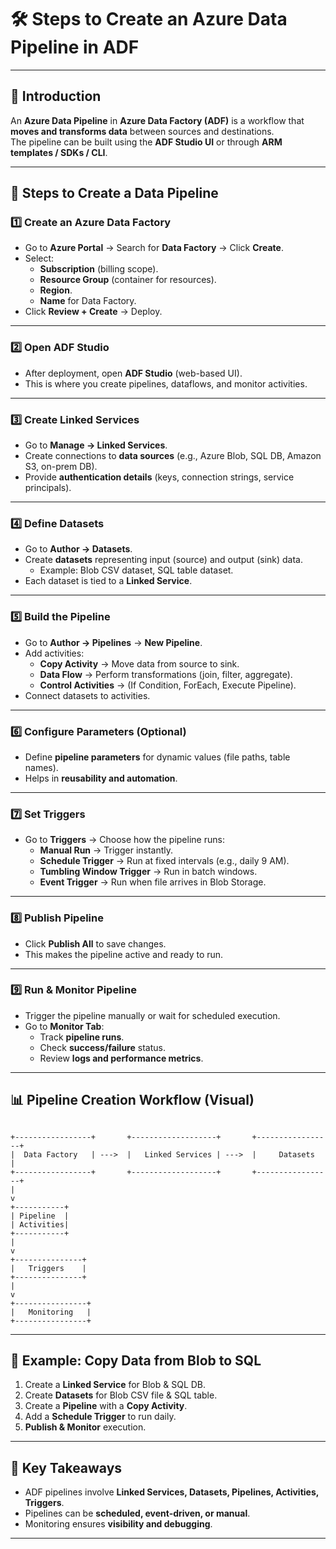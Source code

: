 # 🛠️ Steps to Create an Azure Data Pipeline in ADF

---

## 📌 Introduction
An **Azure Data Pipeline** in **Azure Data Factory (ADF)** is a workflow that **moves and transforms data** between sources and destinations.  
The pipeline can be built using the **ADF Studio UI** or through **ARM templates / SDKs / CLI**.

---

## 🔑 Steps to Create a Data Pipeline

### 1️⃣ **Create an Azure Data Factory**
- Go to **Azure Portal** → Search for **Data Factory** → Click **Create**.
- Select:
  - **Subscription** (billing scope).
  - **Resource Group** (container for resources).
  - **Region**.
  - **Name** for Data Factory.
- Click **Review + Create** → Deploy.

---

### 2️⃣ **Open ADF Studio**
- After deployment, open **ADF Studio** (web-based UI).
- This is where you create pipelines, dataflows, and monitor activities.

---

### 3️⃣ **Create Linked Services**
- Go to **Manage → Linked Services**.
- Create connections to **data sources** (e.g., Azure Blob, SQL DB, Amazon S3, on-prem DB).
- Provide **authentication details** (keys, connection strings, service principals).

---

### 4️⃣ **Define Datasets**
- Go to **Author → Datasets**.
- Create **datasets** representing input (source) and output (sink) data.
  - Example: Blob CSV dataset, SQL table dataset.
- Each dataset is tied to a **Linked Service**.

---

### 5️⃣ **Build the Pipeline**
- Go to **Author → Pipelines** → **New Pipeline**.
- Add activities:
  - **Copy Activity** → Move data from source to sink.
  - **Data Flow** → Perform transformations (join, filter, aggregate).
  - **Control Activities** → (If Condition, ForEach, Execute Pipeline).
- Connect datasets to activities.

---

### 6️⃣ **Configure Parameters (Optional)**
- Define **pipeline parameters** for dynamic values (file paths, table names).
- Helps in **reusability and automation**.

---

### 7️⃣ **Set Triggers**
- Go to **Triggers** → Choose how the pipeline runs:
  - **Manual Run** → Trigger instantly.
  - **Schedule Trigger** → Run at fixed intervals (e.g., daily 9 AM).
  - **Tumbling Window Trigger** → Run in batch windows.
  - **Event Trigger** → Run when file arrives in Blob Storage.

---

### 8️⃣ **Publish Pipeline**
- Click **Publish All** to save changes.
- This makes the pipeline active and ready to run.

---

### 9️⃣ **Run & Monitor Pipeline**
- Trigger the pipeline manually or wait for scheduled execution.
- Go to **Monitor Tab**:
  - Track **pipeline runs**.
  - Check **success/failure** status.
  - Review **logs and performance metrics**.

---

## 📊 Pipeline Creation Workflow (Visual)

```

+-----------------+       +-------------------+       +-----------------+
|  Data Factory   | --->  |   Linked Services | --->  |     Datasets    |
+-----------------+       +-------------------+       +-----------------+
|
v
+-----------+
| Pipeline  |
| Activities|
+-----------+
|
v
+---------------+
|   Triggers    |
+---------------+
|
v
+----------------+
|   Monitoring   |
+----------------+

```

---

## 🚀 Example: Copy Data from Blob to SQL
1. Create a **Linked Service** for Blob & SQL DB.  
2. Create **Datasets** for Blob CSV file & SQL table.  
3. Create a **Pipeline** with a **Copy Activity**.  
4. Add a **Schedule Trigger** to run daily.  
5. **Publish & Monitor** execution.  

---

## 🎯 Key Takeaways
- ADF pipelines involve **Linked Services, Datasets, Pipelines, Activities, Triggers**.  
- Pipelines can be **scheduled, event-driven, or manual**.  
- Monitoring ensures **visibility and debugging**.  

---
